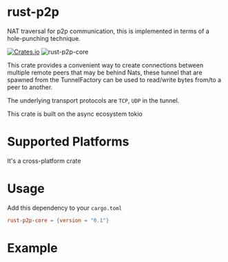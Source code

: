# rust-p2p

NAT traversal for p2p communication, this is implemented in terms of a hole-punching technique.

[![Crates.io](https://img.shields.io/crates/v/rust-p2p-core.svg)](https://crates.io/crates/rust-p2p-core)
![rust-p2p-core](https://docs.rs/rust-p2p-core/badge.svg)

This crate provides a convenient way to create connections between multiple remote peers that may be behind Nats, these tunnel that are spawned from the TunnelFactory can be used to read/write bytes from/to a peer to another.

The underlying transport protocols are `TCP`, `UDP` in the tunnel.

This crate is built on the async ecosystem tokio

# Supported Platforms

It's a cross-platform crate

# Usage

Add this dependency to your `cargo.toml`

```toml
rust-p2p-core = {version = "0.1"}
```

# Example


